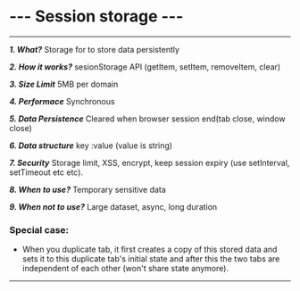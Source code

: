 # --- Session storage ---
---

***1. What?*** 
Storage for to store data persistently

***2. How it works?*** 
sesionStorage API (getItem, setItem, removeItem, clear)

***3. Size Limit***
5MB per domain

***4. Performace*** 
Synchronous 

***5. Data Persistence*** 
Cleared when browser session end(tab close, window close)

***6. Data structure*** 
key :value (value is string)

***7. Security*** 
Storage limit, XSS, encrypt, keep session expiry (use setInterval, setTimeout etc etc).

***8. When to use?*** 
Temporary sensitive data

***9. When not to use?*** 
Large dataset, async, long duration

### Special case:
- When you duplicate tab, it first creates a copy of this stored data and sets it to this duplicate tab's initial state and after this the two tabs are independent of each other (won't share state anymore).

---
